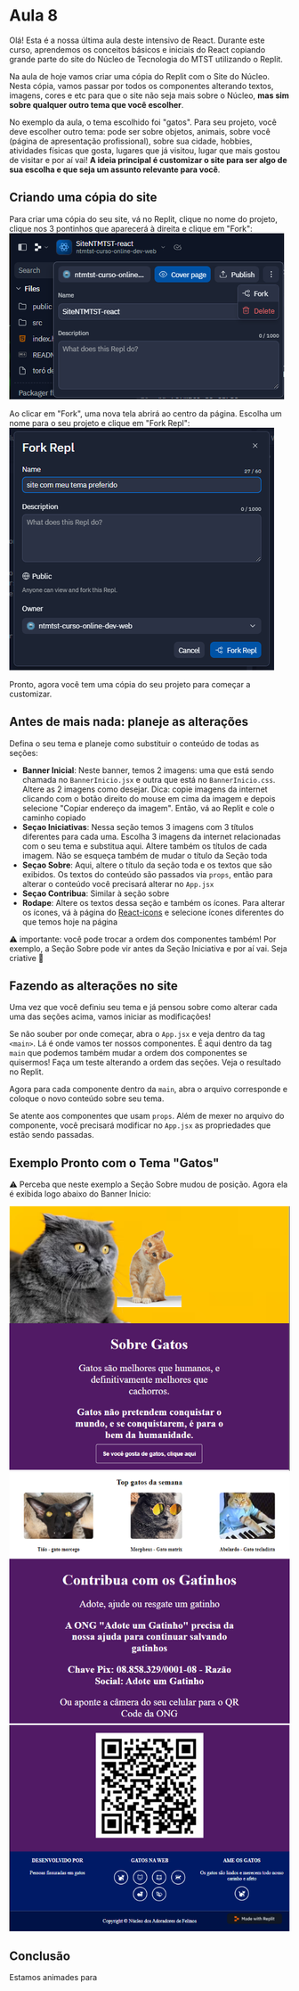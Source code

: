 # Aula 8

Olá! Esta é a nossa última aula deste intensivo de React. Durante este curso, aprendemos os conceitos básicos e iniciais do React copiando grande parte do site do Núcleo de Tecnologia do MTST utilizando o Replit.

Na aula de hoje vamos criar uma cópia do Replit com o Site do Núcleo. Nesta cópia, vamos passar por todos os componentes alterando textos, imagens, cores e etc para que o site não seja mais sobre o Núcleo, **mas sim sobre qualquer outro tema que você escolher**.

No exemplo da aula, o tema escolhido foi "gatos". Para seu projeto, você deve escolher outro tema: pode ser sobre objetos, animais, sobre você (página de apresentação profissional), sobre sua cidade, hobbies, atividades físicas que gosta, lugares que já visitou, lugar que mais gostou de visitar e por aí vai!  **A ideia principal é customizar o site para ser algo de sua escolha e que seja um assunto relevante para você**.

## Criando uma cópia do site

Para criar uma cópia do seu site, vá no Replit, clique no nome do projeto, clique nos 3 pontinhos que aparecerá à direita e clique em "Fork":
![como fazer fork](fork.png)

Ao clicar em "Fork", uma nova tela abrirá ao centro da página. Escolha um nome para o seu projeto e clique em "Fork Repl":
![submit fork](fork-submit.png)

Pronto, agora você tem uma cópia do seu projeto para começar a customizar.

## Antes de mais nada: planeje as alterações

Defina o seu tema e planeje como substituir o conteúdo de todas as seções:
- **Banner Inicial**: Neste banner, temos 2 imagens: uma que está sendo chamada no `BannerInicio.jsx` e outra que está no `BannerInicio.css`. Altere as 2 imagens como desejar. Dica: copie imagens da internet clicando com o botão direito do mouse em cima da imagem e depois selecione "Copiar endereço da imagem". Então, vá ao Replit e cole o caminho copiado
- **Seçao Iniciativas**: Nessa seção temos 3 imagens com 3 títulos diferentes para cada uma. Escolha 3 imagens da internet relacionadas com o seu tema e substitua aqui. Altere também os títulos de cada imagem. Não se esqueça também de mudar o título da Seção toda
- **Seçao Sobre**: Aqui, altere o título da seção toda e os textos que são exibidos. Os textos do conteúdo são passados via `props`, então para alterar o conteúdo você precisará alterar no `App.jsx`
- **Seçao Contribua**: Similar à seção sobre
- **Rodape**: Altere os textos dessa seção e também os ícones. Para alterar os ícones, vá à página do [React-icons](https://react-icons.github.io/react-icons/) e selecione ícones diferentes do que temos hoje na página

⚠️ importante: você pode trocar a ordem dos componentes também! Por exemplo, a Seção Sobre pode vir antes da Seção Iniciativa e por aí vai. Seja criative 🎨

## Fazendo as alterações no site

Uma vez que você definiu seu tema e já pensou sobre como alterar cada uma das seções acima, vamos iniciar as modificações!

Se não souber por onde começar, abra o `App.jsx` e veja dentro da tag `<main>`. Lá é onde vamos ter nossos componentes. É aqui dentro da tag `main` que podemos também mudar a ordem dos componentes se quisermos! Faça um teste alterando a ordem das seções. Veja o resultado no Replit.

Agora para cada componente dentro da `main`, abra o arquivo corresponde e coloque o novo conteúdo sobre seu tema.

Se atente aos componentes que usam `props`. Além de mexer no arquivo do componente, você precisará modificar no `App.jsx` as propriedades que estão sendo passadas.

## Exemplo Pronto com o Tema "Gatos"

⚠️ Perceba que neste exemplo a Seção Sobre mudou de posição. Agora ela é exibida logo abaixo do Banner Inicio:

![Alt text](ex_site_1.png)
![Alt text](ex_site_2.png)
![Alt text](ex_site_3.png)

## Conclusão

Estamos animades para 